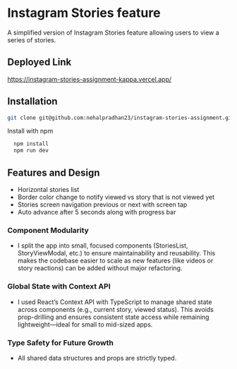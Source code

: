 
# Instagram Stories feature

A simplified version of Instagram Stories feature allowing users to view a series of stories.


## Deployed Link

https://instagram-stories-assignment-kappa.vercel.app/


## Installation

```bash
git clone git@github.com:nehalpradhan23/instagram-stories-assignment.git
```

Install with npm

```bash
  npm install
  npm run dev
```
    
## Features and Design

- Horizontal stories list
- Border color change to notify viewed vs story that is not viewed yet
- Stories screen navigation previous or next with screen tap
- Auto advance after 5 seconds along with progress bar

### Component Modularity

- I split the app into small, focused components (StoriesList, StoryViewModal, etc.) to ensure maintainability and reusability. This makes the codebase easier to scale as new features (like videos or story reactions) can be added without major refactoring.

### Global State with Context API

- I used React’s Context API with TypeScript to manage shared state across components (e.g., current story, viewed status). This avoids prop-drilling and ensures consistent state access while remaining lightweight—ideal for small to mid-sized apps.

### Type Safety for Future Growth

- All shared data structures and props are strictly typed.
